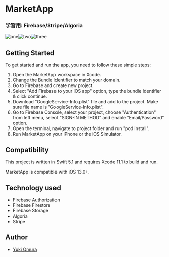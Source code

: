 # MarketApp
### 学習用: Firebase/Stripe/Algoria

![one](https://user-images.githubusercontent.com/46431586/68675331-fca51080-059a-11ea-9251-c835c1434294.gif)![two](https://user-images.githubusercontent.com/46431586/68675349-06c70f00-059b-11ea-8a8a-65531c34a70b.gif)![three](https://user-images.githubusercontent.com/46431586/68675354-0a5a9600-059b-11ea-9b05-13213a65f6fe.gif)



## Getting Started

To get started and run the app, you need to follow these simple steps:

1. Open the MarketApp workspace in Xcode.
2. Change the Bundle Identifier to match your domain.
3. Go to Firebase and create new project.
4. Select "Add Firebase to your iOS app" option, type the bundle Identifier & click continue.
5. Download "GoogleService-Info.plist" file and add to the project. Make sure file name is "GoogleService-Info.plist".
6. Go to Firebase Console, select your project, choose "Authentication" from left menu, select "SIGN-IN METHOD" and enable "Email/Password" option.
7. Open the terminal, navigate to project folder and run "pod install".
8. Run MarketApp on your iPhone or the iOS Simulator.



## Compatibility

This project is written in Swift 5.1 and requires Xcode 11.1 to build and run.

MarketApp is compatible with iOS 13.0+.


## Technology used

- Firebase Authorization
- Firebase Firestore
- Firebase Storage
- Algoria
- Stripe


## Author

- [Yuki Omura](https://twitter.com/yuking_0319)
